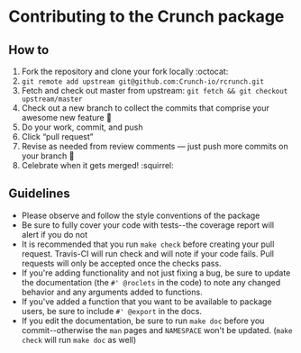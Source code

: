 # Contributing to the Crunch package

## How to

1. Fork the repository and clone your fork locally :octocat:
1. `git remote add upstream git@github.com:Crunch-io/rcrunch.git`
1. Fetch and check out master from upstream: `git fetch && git checkout upstream/master`
1. Check out a new branch to collect the commits that comprise your awesome new feature :tada:
1. Do your work, commit, and push
1. Click “pull request”
1. Revise as needed from review comments — just push more commits on your branch :bookmark_tabs:
1. Celebrate when it gets merged! :squirrel:

## Guidelines

* Please observe and follow the style conventions of the package
* Be sure to fully cover your code with tests--the coverage report will alert if you do not
* It is recommended that you run `make check` before creating your pull request. Travis-CI will run check and will note if your code fails. Pull requests will only be accepted once the checks pass. 
* If you're adding functionality and not just fixing a bug, be sure to update the documentation (the `#' @roclets` in the code) to note any changed behavior and any  arguments added to functions.
* If you've added a function that you want to be available to package users, be sure to include `#' @export` in the docs.
* If you edit the documentation, be sure to run `make doc` before you commit--otherwise the `man` pages and `NAMESPACE` won't be updated. (`make check` will run `make doc` as well)
